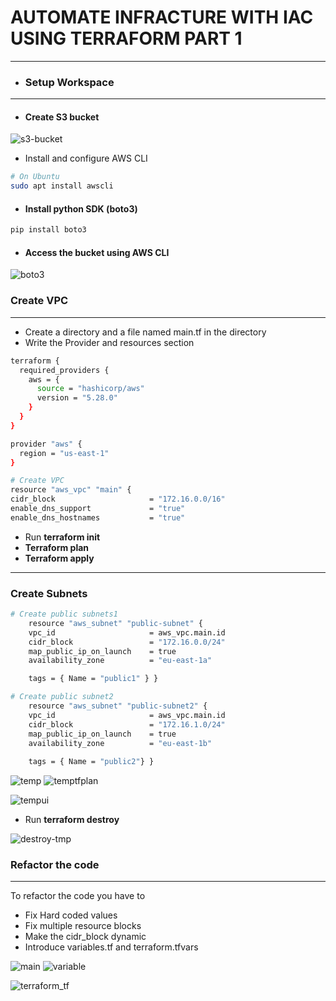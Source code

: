 # AUTOMATE INFRACTURE WITH IAC USING TERRAFORM PART 1
----

- ### Setup Workspace
---
- #### Create S3 bucket

![s3-bucket](pbl16/s3bucket.png)

- Install and configure AWS CLI
```bash
# On Ubuntu
sudo apt install awscli
```
- #### Install python SDK (boto3)
```bash
pip install boto3
```
- #### Access the bucket using AWS CLI

![boto3](pbl16/boto3.png)

### Create VPC 
---
- Create a directory and a file named main.tf in the directory
- Write the Provider and resources section
```bash
terraform {
  required_providers {
    aws = {
      source = "hashicorp/aws"
      version = "5.28.0"
    }
  }
}

provider "aws" {
  region = "us-east-1"
}

# Create VPC
resource "aws_vpc" "main" {
cidr_block                     = "172.16.0.0/16"
enable_dns_support             = "true"
enable_dns_hostnames           = "true"
```
- Run **terraform init**
- **Terraform plan**
- **Terraform apply**

---
### Create Subnets
```bash
# Create public subnets1
    resource "aws_subnet" "public-subnet" {
    vpc_id                     = aws_vpc.main.id
    cidr_block                 = "172.16.0.0/24"
    map_public_ip_on_launch    = true
    availability_zone          = "eu-east-1a"

    tags = { Name = "public1" } }

# Create public subnet2
    resource "aws_subnet" "public-subnet2" {
    vpc_id                     = aws_vpc.main.id
    cidr_block                 = "172.16.1.0/24"
    map_public_ip_on_launch    = true
    availability_zone          = "eu-east-1b" 
    
    tags = { Name = "public2"} }
```
![temp](pbl16/tmpmain.png)
![temptfplan](pbl16/tmptfplan.png)

![tempui](pbl16/subnetinterface.png)

- Run **terraform destroy**

![destroy-tmp](pbl16/destroy.png)
### Refactor the code 
---
To refactor the code you have to

- Fix Hard coded values
- Fix multiple resource blocks
- Make the cidr_block dynamic
- Introduce variables.tf and terraform.tfvars

![main](pbl16/main.png)
![variable](pbl16/variable.png)

![terraform_tf](pbl16/variable2.png)